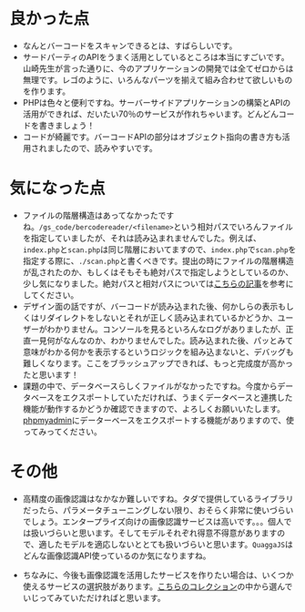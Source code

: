 # 良かった点
- なんとバーコードをスキャンできるとは、すばらしいです。
- サードパーティのAPIをうまく活用としているところは本当にすごいです。山崎先生が言った通りに、今のアプリケーションの開発では全てゼロからは無理です。レゴのように、いろんなパーツを揃えて組み合わせて欲しいものを作ります。
- PHPは色々と便利ですね。サーバーサイドアプリケーションの構築とAPIの活用ができれば、だいたい70％のサービスが作れちゃいます。どんどんコードを書きましょう！
- コードが綺麗です。バーコードAPIの部分はオブジェクト指向の書き方も活用されましたので、読みやすいです。

# 気になった点
- ファイルの階層構造はあってなかったですね。`/gs_code/bercodereader/<filename>`という相対パスでいろんファイルを指定していましたが、それは読み込まれませんでした。例えば、`index.php`と`scan.php`は同じ階層においてますので、`index.php`で`scan.php`を指定する際に、`./scan.php`と書くべきです。提出の時にファイルの階層構造が乱されたのか、もしくはそもそも絶対パスで指定しようとしているのか、少し気になりました。絶対パスと相対パスについては[こちらの記事](https://techacademy.jp/magazine/5801)を参考にしてください。
- デザイン面の話ですが、バーコードが読み込まれた後、何かしらの表示もしくはリダイレクトをしないとそれが正しく読み込まれているかどうか、ユーザーがわかりません。コンソールを見るといろんなログがありましたが、正直一見何がなんなのか、わかりませんでした。読み込まれた後、パッとみて意味がわかる何かを表示するというロジックを組み込まないと、デバッグも難しくなります。ここをブラッシュアップできれば、もっと完成度が高かったと思います！
- 課題の中で、データベースらしくファイルがなかったですね。今度からデータベースをエクスポートしていただければ、うまくデータベースと連携した機能が動作するかどうか確認できますので、よろしくお願いいたします。[phpmyadmin](https://www.dbonline.jp/phpmyadmin/export-import/index1.html)にデーターベースをエクスポートする機能がありますので、使ってみってください。

# その他
- 高精度の画像認識はなかなか難しいですね。タダで提供しているライブラリだったら、パラメータチューニングしない限り、おそらく非常に使いづらいでしょう。エンタープライズ向けの画像認識サービスは高いです。。。個人では扱いづらいと思います。そしてモデルそれぞれ得意不得意がありますので、適したモデルを適応しないととても扱いづらいと思います。`QuaggaJS`はどんな画像認識API使っているのか気になりますね。

- ちなみに、今後も画像認識を活用したサービスを作りたい場合は、いくつか使えるサービスの選択肢があります。[こちらのコレクション](https://rapidapi.com/collection/top-image-recognition-apis)の中から選んでいじってみていただければと思います。

